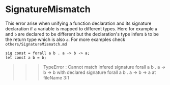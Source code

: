 # SignatureMismatch

This error arise when unifying a function declaration and its signature declaration if a variable is mapped to different types.
Here for example `a` and `b` are declared to be different but the declaration's type infers `b` to be the return type which is also `a`.
For more examples check `others/SignatureMismatch.md`
```
sig const = forall a b . a -> b -> a;
let const a b = b;
```
>>>TypeError : Cannot match infered signature forall a b . a -> b -> b with declared signature forall a b . a -> b -> a at fileName 3:1
